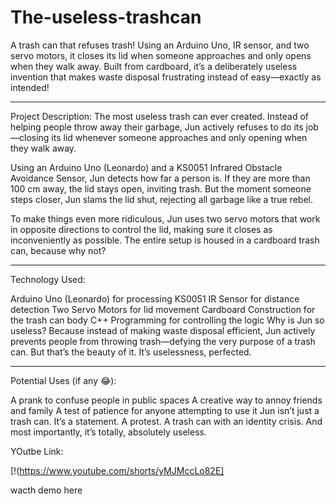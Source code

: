 # The-useless-trashcan
A trash can that refuses trash! Using an Arduino Uno, IR sensor, and two servo motors, it closes its lid when someone approaches and only opens when they walk away. Built from cardboard, it’s a deliberately useless invention that makes waste disposal frustrating instead of easy—exactly as intended!
________________________________________________________________________________________________________________________________________________________________________________________________

Project Description:
The most useless trash can ever created. Instead of helping people throw away their garbage, Jun actively refuses to do its job—closing its lid whenever someone approaches and only opening when they walk away.

Using an Arduino Uno (Leonardo) and a KS0051 Infrared Obstacle Avoidance Sensor, Jun detects how far a person is. If they are more than 100 cm away, the lid stays open, inviting trash. But the moment someone steps closer, Jun slams the lid shut, rejecting all garbage like a true rebel.

To make things even more ridiculous, Jun uses two servo motors that work in opposite directions to control the lid, making sure it closes as inconveniently as possible. The entire setup is housed in a cardboard trash can, because why not?
________________________________________________________________________________________________________________________________________________________________________________________________

Technology Used: 

Arduino Uno (Leonardo) for processing
KS0051 IR Sensor for distance detection
Two Servo Motors for lid movement
Cardboard Construction for the trash can body
C++ Programming for controlling the logic
Why is Jun so useless?
Because instead of making waste disposal efficient, Jun actively prevents people from throwing trash—defying the very purpose of a trash can. But that’s the beauty of it. It’s uselessness, perfected.
________________________________________________________________________________________________________________________________________________________________________________________________

Potential Uses (if any 😂):

A prank to confuse people in public spaces
A creative way to annoy friends and family
A test of patience for anyone attempting to use it
Jun isn’t just a trash can. It’s a statement. A protest. A trash can with an identity crisis. And most importantly, it’s totally, absolutely useless.

YOutbe Link:

[!(https://www.youtube.com/shorts/yMJMccLo82E]

wacth demo here 


